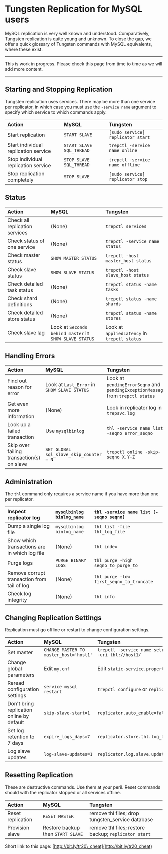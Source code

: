 # Tungsten Replication for MySQL users #

MySQL replication is very well known and understood. Comparatively, Tungsten replication is quite young and unknown.  To close the gap, we offer a quick glossary of Tungsten commands with MySQL equivalents, where these exist.


---

This is work in progress. Please check this page from time to time as we will add more content.

---


## Starting and Stopping Replication ##

Tungsten replication uses services.  There may be more than one service per replicator, in which case you must use the `-service name` argument to specify which service to which commands apply.

| **Action** | **MySQL** | **Tungsten** |
|:-----------|:----------|:-------------|
| Start replication| `START SLAVE ` | `[sudo service] replicator start` |
| Start individual replication service | `START SLAVE SQL_THREAD`| `trepctl -service name online` |
| Stop individual replication service | `STOP SLAVE SQL_THREAD` | `trepctl -service name offline` |
| Stop replication completely | `STOP SLAVE` | `[sudo service] replicator stop` |

## Status ##
| **Action** | **MySQL** | **Tungsten** |
|:-----------|:----------|:-------------|
| Check all replication services  | (None)    | `trepctl services` |
| Check status of one service  | (None)    | `trepctl -service name status` |
| Check master status | `SHOW MASTER STATUS` | `trepctl -host master_host status`|
| Check slave status | `SHOW SLAVE STATUS` | `trepctl -host slave_host status` |
| Check detailed task status | (None)    | `trepctl status -name tasks` |
| Check shard definitions | (None)    | `trepctl status -name shards` |
| Check detailed store status | (None)    | `trepctl status -name stores` |
| Check slave lag | Look at `Seconds behind master` in `SHOW SLAVE STATUS` | Look at `appliedLatency` in `trepctl status` |

## Handling Errors ##

| **Action** | **MySQL** | **Tungsten** |
|:-----------|:----------|:-------------|
|  Find out reason for error | Look at `Last_Error` in `SHOW SLAVE STATUS` | Look at `pendingErrorSeqno` and `pendingExceptionMessage` from `trepctl status`|
| Get even more information | (None)    | Look in replicator log in `trepsvc.log` |
| Look up a failed transaction | Use `mysqlbinlog` | `thl -service name list -seqno error_seqno` |
| Skip over failing transaction(s) on slave | `SET GLOBAL sql_slave_skip_counter = N` | `trepctl online -skip-seqno X,Y-Z` |

## Administration ##

The `thl` command only requires a service name if you have more than one per replicator.

| Inspect replicator log | `mysqlbinlog binlog_name` | `thl -service name list [-seqno seqno]` |
|:-----------------------|:--------------------------|:----------------------------------------|
| Dump a single log file | `mysqlbinlog binlog_name` | `thl list -file thl_log_file`           |
| Show which transactions are in which log file | (None)                    | `thl index`                             |
| Purge logs             | `PURGE BINARY LOGS`       | `thl purge -high seqno_to_purge_to`     |
| Remove corrupt transaction from tail of log | (None)                    | `thl purge -low first_seqno_to_truncate` |
| Check log integrity    | (None)                    | `thl info`                              |

## Changing Replication Settings ##

Replication must go offline or restart to change configuration settings.

| **Action** | **MySQL** | **Tungsten** |
|:-----------|:----------|:-------------|
| Set master | `CHANGE MASTER TO master_host='host1'` | `trepctl -service name setrole -role slave -uri thl://host1/ ` |
| Change global parameters | Edit `my.cnf` | Edit `static-service.properties` |
| Reread configuration settings | `service mysql restart` | `trepctl configure` or `replicator restart` |
| Don't bring replication online by default | `skip-slave-start=1` | `replicator.auto_enable=false` |
| Set log retention to 7 days | `expire_logs_days=7`  | `replicator.store.thl.log_file_retention=7d` |
| Log slave updates | `log-slave-updates=1`  | `replicator.log.slave.updates=true`|

## Resetting Replication ##

These are destructive commands.  Use them at your peril.  Reset commands should with the replicator stopped or all services offline.

| **Action** | **MySQL** | **Tungsten** |
|:-----------|:----------|:-------------|
| Reset replication | `RESET MASTER` | remove thl files; drop tungsten\_service database |
| Provision slave | Restore backup then `START SLAVE` | remove thl files; restore backup; `replicator start` |

Short link to this page: [http://bit.ly/tr20\_cheat](http://bit.ly/tr20_cheat)